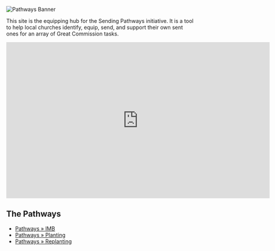 ![Pathways Banner](https://i.imgur.com/6GVT5WT.png)

This site is the equipping hub for the Sending Pathways initiative. It is a tool to help local churches identify, equip, send, and support their own sent ones for an array of Great Commission tasks.

<div class="video-responsive">
<iframe width="700"   height="415" src="https://www.youtube.com/embed/97cA_INlzgk" frameborder="0" allow="accelerometer; autoplay; clipboard-write; encrypted-media; gyroscope; picture-in-picture" allowfullscreen></iframe>
</div>


## The Pathways
* [Pathways » IMB](/imb/pathways-imb-instructional-guide/)
* [Pathways » Planting](/planting/pathways-planting-intro/)
* [Pathways » Replanting](/replanting/pathways-replanting-intro/)

